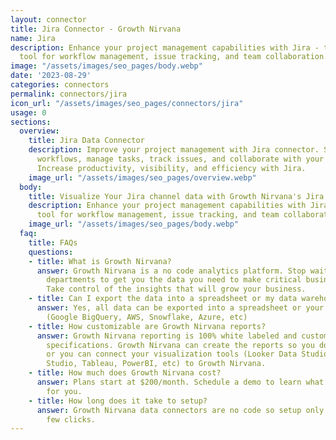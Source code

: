 ```yaml
---
layout: connector
title: Jira Connector - Growth Nirvana
name: Jira
description: Enhance your project management capabilities with Jira - the ultimate
  tool for workflow management, issue tracking, and team collaboration.
image: "/assets/images/seo_pages/body.webp"
date: '2023-08-29'
categories: connectors
permalink: connectors/jira
icon_url: "/assets/images/seo_pages/connectors/jira"
usage: 0
sections:
  overview:
    title: Jira Data Connector
    description: Improve your project management with Jira connector. Streamline your
      workflows, manage tasks, track issues, and collaborate with your team effortlessly.
      Increase productivity, visibility, and efficiency with Jira.
    image_url: "/assets/images/seo_pages/overview.webp"
  body:
    title: Visualize Your Jira channel data with Growth Nirvana's Jira Connector
    description: Enhance your project management capabilities with Jira - the ultimate
      tool for workflow management, issue tracking, and team collaboration.
    image_url: "/assets/images/seo_pages/body.webp"
  faq:
    title: FAQs
    questions:
    - title: What is Growth Nirvana?
      answer: Growth Nirvana is a no code analytics platform. Stop waiting for other
        departments to get you the data you need to make critical business decisions.
        Take control of the insights that will grow your business.
    - title: Can I export the data into a spreadsheet or my data warehouse?
      answer: Yes, all data can be exported into a spreadsheet or your data warehouse
        (Google BigQuery, AWS, Snowflake, Azure, etc)
    - title: How customizable are Growth Nirvana reports?
      answer: Growth Nirvana reporting is 100% white labeled and customized to your
        specifications. Growth Nirvana can create the reports so you don’t have to
        or you can connect your visualization tools (Looker Data Studio/Google Data
        Studio, Tableau, PowerBI, etc) to Growth Nirvana.
    - title: How much does Growth Nirvana cost?
      answer: Plans start at $200/month. Schedule a demo to learn what plan is best
        for you.
    - title: How long does it take to setup?
      answer: Growth Nirvana data connectors are no code so setup only requires a
        few clicks.
---
```

